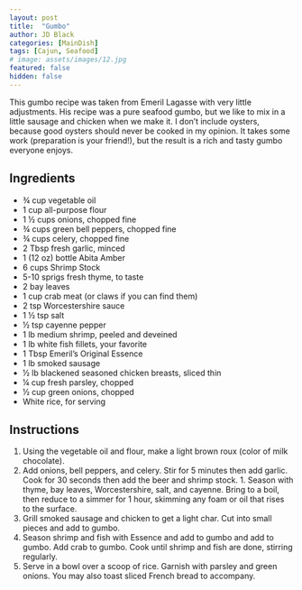 ```yaml
---
layout: post
title:  "Gumbo"
author: JD Black
categories: [MainDish]
tags: [Cajun, Seafood]
# image: assets/images/12.jpg
featured: false
hidden: false
---
```


This gumbo recipe was taken from Emeril Lagasse with very little adjustments.  His recipe was a pure seafood gumbo, but we like to mix in a little sausage and chicken when we make it.  I don’t include oysters, because good oysters should never be cooked in my opinion.  It takes some work (preparation is your friend!), but the result is a rich and tasty gumbo everyone enjoys.

## Ingredients
- ¾ cup vegetable oil
- 1 cup all-purpose flour
- 1 ½ cups onions, chopped fine
- ¾ cups green bell peppers, chopped fine
- ¾ cups celery, chopped fine
- 2 Tbsp fresh garlic, minced
- 1 (12 oz) bottle Abita Amber
- 6 cups Shrimp Stock
- 5-10 sprigs fresh thyme, to taste
- 2 bay leaves
- 1 cup crab meat (or claws if you can find them)
- 2 tsp Worcestershire sauce
- 1 ½ tsp salt
- ½ tsp cayenne pepper
- 1 lb medium shrimp, peeled and deveined
- 1 lb white fish fillets, your favorite
- 1 Tbsp Emeril’s Original Essence
- 1 lb smoked sausage
- ½ lb blackened seasoned chicken breasts, sliced thin
- ¼ cup fresh parsley, chopped
- ½ cup green onions, chopped
- White rice, for serving

## Instructions
1. Using the vegetable oil and flour, make a light brown roux (color of milk chocolate).
1. Add onions, bell peppers, and celery.  Stir for 5 minutes then add garlic.  Cook for 30 seconds then add the beer and shrimp stock.  1. Season with thyme, bay leaves, Worcestershire, salt, and cayenne.  Bring to a boil, then reduce to a simmer for 1 hour, skimming any foam or oil that rises to the surface.
1. Grill smoked sausage and chicken to get a light char.  Cut into small pieces and add to gumbo.
1. Season shrimp and fish with Essence and add to gumbo and add to gumbo.  Add crab to gumbo.  Cook until shrimp and fish are done, stirring regularly.
1. Serve in a bowl over a scoop of rice.  Garnish with parsley and green onions.  You may also toast sliced French bread to accompany.






